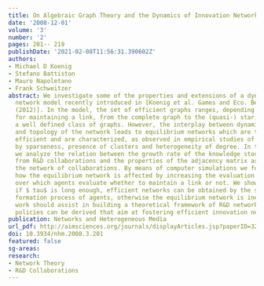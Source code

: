 ```yaml
---
title: On Algebraic Graph Theory and the Dynamics of Innovation Networks
date: '2008-12-01'
volume: '3'
number: '2'
pages: 201-- 219
publishDate: '2021-02-08T11:56:31.390602Z'
authors:
- Michael D Koenig
- Stefano Battiston
- Mauro Napoletano
- Frank Schweitzer
abstract: We investigate some of the properties and extensions of a dynamic innovation
  network model recently introduced in [Koenig et al. Games and Eco. Beh. 75-2 p694-p713
  (2012)]. In the model, the set of efficient graphs ranges, depending on the cost
  for maintaining a link, from the complete graph to the (quasi-) star, varying within
  a well defined class of graphs. However, the interplay between dynamics on the nodes
  and topology of the network leads to equilibrium networks which are typically not
  efficient and are characterized, as observed in empirical studies of R&D networks,
  by sparseness, presence of clusters and heterogeneity of degree. In this paper,
  we analyze the relation between the growth rate of the knowledge stock of the agents
  from R&D collaborations and the properties of the adjacency matrix associated with
  the network of collaborations. By means of computer simulations we further investigate
  how the equilibrium network is affected by increasing the evaluation time $ tau$
  over which agents evaluate whether to maintain a link or not. We show that only
  if $ tau$ is long enough, efficient networks can be obtained by the selfish link
  formation process of agents, otherwise the equilibrium network is inefficient. This
  work should assist in building a theoretical framework of R&D networks from which
  policies can be derived that aim at fostering efficient innovation networks.
publication: Networks and Heterogeneous Media
url_pdf: http://aimsciences.org/journals/displayArticles.jsp?paperID=3274
doi: 10.3934/nhm.2008.3.201
featured: false
sg-areas:
research:
- Network Theory
- R&D Collaborations
---
```


